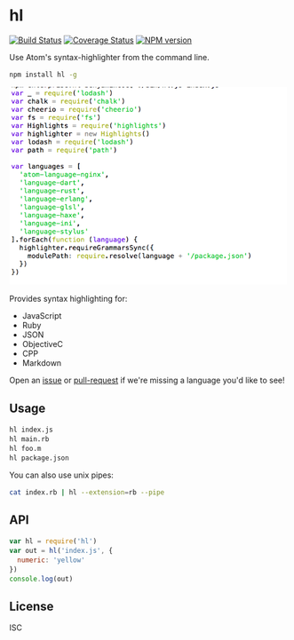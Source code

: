 # hl

[![Build Status](https://travis-ci.org/bcoe/hl.png)](https://travis-ci.org/bcoe/hl)
[![Coverage Status](https://coveralls.io/repos/bcoe/hl/badge.svg?branch=master)](https://coveralls.io/r/bcoe/hl?branch=master)
[![NPM version](https://img.shields.io/npm/v/hl.svg)](https://www.npmjs.com/package/hl)

Use Atom's syntax-highlighter from the command line.

```sh
npm install hl -g
```

<img width="500" src="screen.png">

Provides syntax highlighting for:

* JavaScript
* Ruby
* JSON
* ObjectiveC
* CPP
* Markdown

Open an [issue](https://github.com/bcoe/hl/issues/new) or [pull-request](https://github.com/bcoe/hl/compare) if we're missing a language you'd like to see!

## Usage

```sh
hl index.js
hl main.rb
hl foo.m
hl package.json
```

You can also use unix pipes:

```sh
cat index.rb | hl --extension=rb --pipe
```

## API

```js
var hl = require('hl')
var out = hl('index.js', {
  numeric: 'yellow'
})
console.log(out)
```

## License

ISC
